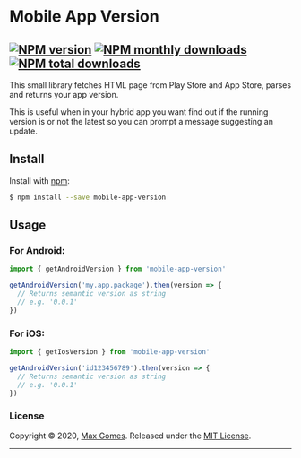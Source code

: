 # Mobile App Version

## [![NPM version](https://img.shields.io/npm/v/mobile-app-version.svg?style=flat)](https://www.npmjs.com/package/mobile-app-version) [![NPM monthly downloads](https://img.shields.io/npm/dm/mobile-app-version.svg?style=flat)](https://npmjs.org/package/mobile-app-version) [![NPM total downloads](https://img.shields.io/npm/dt/mobile-app-version.svg?style=flat)](https://npmjs.org/package/mobile-app-version)

This small library fetches HTML page from Play Store and App Store, parses and returns your app version.

This is useful when in your hybrid app you want find out if the running version is or not the latest so you can prompt a message suggesting an update.

## Install

Install with [npm](https://www.npmjs.com/):

```sh
$ npm install --save mobile-app-version
```

## Usage

### For Android:

```js
import { getAndroidVersion } from 'mobile-app-version'

getAndroidVersion('my.app.package').then(version => {
  // Returns semantic version as string
  // e.g. '0.0.1'
})
```

### For iOS:

```js
import { getIosVersion } from 'mobile-app-version'

getAndroidVersion('id123456789').then(version => {
  // Returns semantic version as string
  // e.g. '0.0.1'
})
```

### License

Copyright © 2020, [Max Gomes](https://github.com/maxgomes92).
Released under the [MIT License](LICENSE).

***

